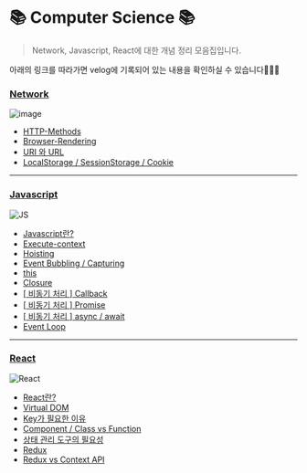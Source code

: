 # 📚 Computer Science 📚

> Network, Javascript, React에 대한 개념 정리 모음집입니다.

아래의 링크를 따라가면 velog에 기록되어 있는 내용을 확인하실 수 있습니다🙇🏻‍♀️
### [Network](https://velog.io/@seohee0112/series/Network)
![image](https://user-images.githubusercontent.com/79238676/158567694-78507116-7d7d-45f0-afa0-03baee5b792b.png)
- [HTTP-Methods](https://velog.io/@seohee0112/HTTP-Methods)
- [Browser-Rendering](https://velog.io/@seohee0112/2.-Browser-Rendering)
- [URI 와 URL](https://velog.io/@seohee0112/URI-%EC%99%80-URL)
- [LocalStorage / SessionStorage / Cookie](https://velog.io/@seohee0112/LocalStorage-SessionStorage-Cookie)


---

### [Javascript](https://velog.io/@seohee0112/series/JavaScript)
![JS](https://user-images.githubusercontent.com/79238676/158568374-20176f63-6da3-479c-9083-c5abde253ea3.png)
- [Javascript란?](https://velog.io/@seohee0112/Javascript)
- [Execute-context](https://velog.io/@seohee0112/Execute-context)
- [Hoisting](https://velog.io/@seohee0112/Hoisting)
- [Event Bubbling / Capturing](https://velog.io/@seohee0112/Event-Bubbling-Capturing)
- [this](https://velog.io/@seohee0112/this-7boxlr9i)
- [Closure](https://velog.io/@seohee0112/Closure)
- [[ 비동기 처리 ] Callback](https://velog.io/@seohee0112/%EB%B9%84%EB%8F%99%EA%B8%B0-%EC%B2%98%EB%A6%AC-Callback)
- [[ 비동기 처리 ] Promise](https://velog.io/@seohee0112/%EB%B9%84%EB%8F%99%EA%B8%B0-%EC%B2%98%EB%A6%AC-Promise)
- [[ 비동기 처리 ] async / await](https://velog.io/@seohee0112/%EB%B9%84%EB%8F%99%EA%B8%B0-%EC%B2%98%EB%A6%AC-async-await)
- [Event Loop](https://velog.io/@seohee0112/Event-Loop)

---
### [React](https://velog.io/@seohee0112/series/React)
![React](https://user-images.githubusercontent.com/79238676/158568296-79806227-1594-4191-9ea1-8c0ad3a65035.png)
- [React란?](https://velog.io/@seohee0112/React%EB%9E%80)
- [Virtual DOM](https://velog.io/@seohee0112/Virtual-DOM)
- [Key가 필요한 이유](https://velog.io/@seohee0112/Key%EA%B0%80-%ED%95%84%EC%9A%94%ED%95%9C-%EC%9D%B4%EC%9C%A0)
- [Component / Class vs Function](https://velog.io/@seohee0112/Component-Class-vs-Function)
- [상태 관리 도구의 필요성](https://velog.io/@seohee0112/%EC%83%81%ED%83%9C-%EA%B4%80%EB%A6%AC-%EB%8F%84%EA%B5%AC%EC%9D%98-%ED%95%84%EC%9A%94%EC%84%B1)
- [Redux](https://velog.io/@seohee0112/Redux-msw5u7j9)
- [Redux vs Context API](https://velog.io/@seohee0112/Redux-vs-Context-API#createcontext--consumer)
